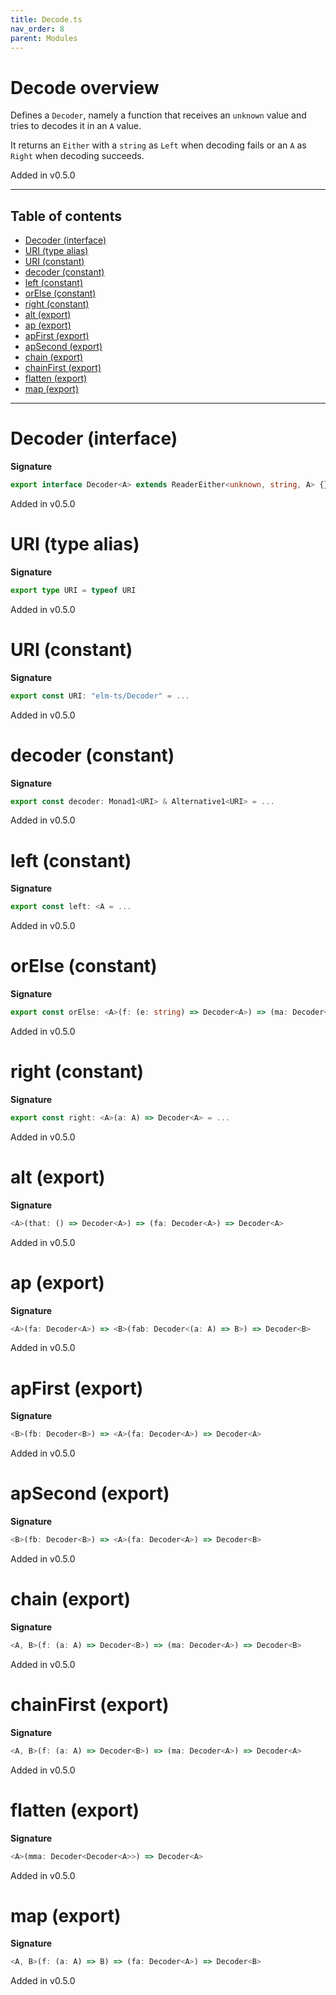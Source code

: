 ```yaml
---
title: Decode.ts
nav_order: 8
parent: Modules
---
```


# Decode overview

Defines a `Decoder`, namely a function that receives an `unknown` value and tries to decodes it in an `A` value.

It returns an `Either` with a `string` as `Left` when decoding fails or an `A` as `Right` when decoding succeeds.

Added in v0.5.0

---

<h2 class="text-delta">Table of contents</h2>

- [Decoder (interface)](#decoder-interface)
- [URI (type alias)](#uri-type-alias)
- [URI (constant)](#uri-constant)
- [decoder (constant)](#decoder-constant)
- [left (constant)](#left-constant)
- [orElse (constant)](#orelse-constant)
- [right (constant)](#right-constant)
- [alt (export)](#alt-export)
- [ap (export)](#ap-export)
- [apFirst (export)](#apfirst-export)
- [apSecond (export)](#apsecond-export)
- [chain (export)](#chain-export)
- [chainFirst (export)](#chainfirst-export)
- [flatten (export)](#flatten-export)
- [map (export)](#map-export)

---

# Decoder (interface)

**Signature**

```ts
export interface Decoder<A> extends ReaderEither<unknown, string, A> {}
```

Added in v0.5.0

# URI (type alias)

**Signature**

```ts
export type URI = typeof URI
```

Added in v0.5.0

# URI (constant)

**Signature**

```ts
export const URI: "elm-ts/Decoder" = ...
```

Added in v0.5.0

# decoder (constant)

**Signature**

```ts
export const decoder: Monad1<URI> & Alternative1<URI> = ...
```

Added in v0.5.0

# left (constant)

**Signature**

```ts
export const left: <A = ...
```

Added in v0.5.0

# orElse (constant)

**Signature**

```ts
export const orElse: <A>(f: (e: string) => Decoder<A>) => (ma: Decoder<A>) => Decoder<A> = ...
```

Added in v0.5.0

# right (constant)

**Signature**

```ts
export const right: <A>(a: A) => Decoder<A> = ...
```

Added in v0.5.0

# alt (export)

**Signature**

```ts
<A>(that: () => Decoder<A>) => (fa: Decoder<A>) => Decoder<A>
```

Added in v0.5.0

# ap (export)

**Signature**

```ts
<A>(fa: Decoder<A>) => <B>(fab: Decoder<(a: A) => B>) => Decoder<B>
```

Added in v0.5.0

# apFirst (export)

**Signature**

```ts
<B>(fb: Decoder<B>) => <A>(fa: Decoder<A>) => Decoder<A>
```

Added in v0.5.0

# apSecond (export)

**Signature**

```ts
<B>(fb: Decoder<B>) => <A>(fa: Decoder<A>) => Decoder<B>
```

Added in v0.5.0

# chain (export)

**Signature**

```ts
<A, B>(f: (a: A) => Decoder<B>) => (ma: Decoder<A>) => Decoder<B>
```

Added in v0.5.0

# chainFirst (export)

**Signature**

```ts
<A, B>(f: (a: A) => Decoder<B>) => (ma: Decoder<A>) => Decoder<A>
```

Added in v0.5.0

# flatten (export)

**Signature**

```ts
<A>(mma: Decoder<Decoder<A>>) => Decoder<A>
```

Added in v0.5.0

# map (export)

**Signature**

```ts
<A, B>(f: (a: A) => B) => (fa: Decoder<A>) => Decoder<B>
```

Added in v0.5.0
